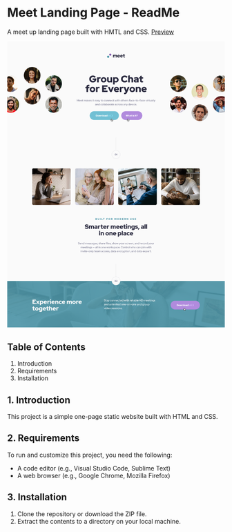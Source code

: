 # **Meet Landing Page - ReadMe**

A meet up landing page built with HMTL and CSS. [Preview](https://adama-doh.github.io/meet-landing-page/starter-code/index.html)

![Meet Landing Page](starter-code/assets/meet-landing-page.png)

## Table of Contents
1. Introduction
2. Requirements
3. Installation


## 1. Introduction

This project is a simple one-page static website built with HTML and CSS.

## 2. Requirements

To run and customize this project, you need the following:

- A code editor (e.g., Visual Studio Code, Sublime Text)
- A web browser (e.g., Google Chrome, Mozilla Firefox)

## 3. Installation

1. Clone the repository or download the ZIP file.
2. Extract the contents to a directory on your local machine.
